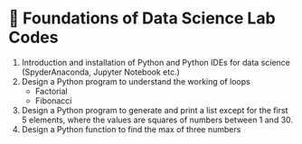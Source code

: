 # 🐍 Foundations of Data Science Lab Codes

1. Introduction and installation of Python and Python IDEs for data science (SpyderAnaconda, Jupyter Notebook etc.)
2. Design a Python program to understand the working of loops
    - Factorial
    - Fibonacci
3. Design a Python program to generate and print a list except for the first 5 elements, where the values are squares of numbers between 1 and 30.
4. Design a Python function to find the max of three numbers
